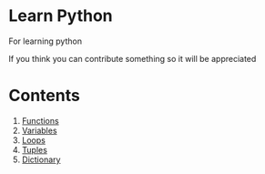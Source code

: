 # Learn Python
For learning python

If you think you can contribute something so it will be appreciated 

# Contents

1. [Functions](function.py)
2. [Variables](variables.py)
3. [Loops](loops.py)
4. [Tuples](tuples.py)
5. [Dictionary](dictionary.py)

